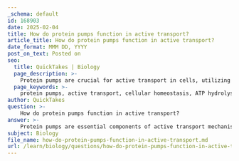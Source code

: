 ```yaml
---
_schema: default
id: 168903
date: 2025-02-04
title: How do protein pumps function in active transport?
article_title: How do protein pumps function in active transport?
date_format: MMM DD, YYYY
post_on_text: Posted on
seo:
  title: QuickTakes | Biology
  page_description: >-
    Protein pumps are crucial for active transport in cells, utilizing ATP energy to move ions and molecules against concentration gradients, essential for cellular function and homeostasis.
  page_keywords: >-
    protein pumps, active transport, cellular homeostasis, ATP hydrolysis, conformational changes, sodium-potassium pump, concentration gradients, specific transport, cellular signaling, electrochemical gradient
author: QuickTakes
question: >-
    How do protein pumps function in active transport?
answer: >-
    Protein pumps are essential components of active transport mechanisms in cells, allowing the movement of ions and small molecules against their concentration gradients. This process is crucial for maintaining cellular homeostasis and proper function.\n\n### Mechanism of Protein Pumps in Active Transport\n\n1. **Conformational Changes**: Protein pumps undergo specific conformational changes that enable them to bind to substrates (ions or molecules) on one side of the cell membrane and release them on the opposite side. This change in shape is critical for the transport process.\n\n2. **Energy Source**: The energy required for the operation of protein pumps typically comes from the hydrolysis of ATP (adenosine triphosphate). When ATP binds to the pump, it is hydrolyzed to adenosine diphosphate (ADP) and inorganic phosphate (Pi), releasing energy that drives the conformational change necessary for transport.\n\n3. **Specificity**: Each protein pump is specific to certain ions or molecules, ensuring that only the intended substrates are transported. For example, the sodium-potassium pump specifically moves sodium ions (Na⁺) out of the cell and potassium ions (K⁺) into the cell.\n\n### Example: Sodium-Potassium Pump\n\nThe sodium-potassium pump is a well-studied example of a protein pump. It operates as follows:\n\n- **Transport Mechanism**: The pump moves three sodium ions out of the cell and two potassium ions into the cell for each cycle of ATP hydrolysis. This action is vital for maintaining the electrochemical gradient across the cell membrane, which is essential for various cellular functions, including nerve impulse transmission and muscle contraction.\n\n- **Electrochemical Gradient**: By actively transporting these ions, the sodium-potassium pump helps establish and maintain the necessary concentration gradients of sodium and potassium ions, which are critical for cellular signaling and function.\n\n### Summary\n\nIn summary, protein pumps are integral to active transport, utilizing ATP as their energy source to move substances against their concentration gradients. This process is vital for maintaining cellular function and homeostasis, with the sodium-potassium pump serving as a key example of how these pumps operate within the cell.
subject: Biology
file_name: how-do-protein-pumps-function-in-active-transport.md
url: /learn/biology/questions/how-do-protein-pumps-function-in-active-transport
---
```


&nbsp;